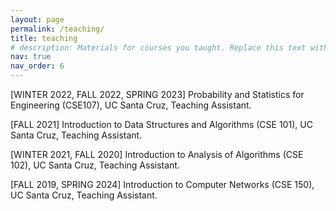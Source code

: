 ```yaml
---
layout: page
permalink: /teaching/
title: teaching
# description: Materials for courses you taught. Replace this text with your description.
nav: true
nav_order: 6
---
```


[WINTER 2022, FALL 2022, SPRING 2023] Probability and Statistics for Engineering (CSE107), UC Santa Cruz, Teaching Assistant.

[FALL 2021] Introduction to Data Structures and Algorithms (CSE 101), UC Santa Cruz, Teaching Assistant.

[WINTER 2021, FALL 2020] Introduction to Analysis of Algorithms (CSE 102), UC Santa Cruz, Teaching Assistant.

[FALL 2019, SPRING 2024] Introduction to Computer Networks (CSE 150), UC Santa Cruz, Teaching Assistant.

